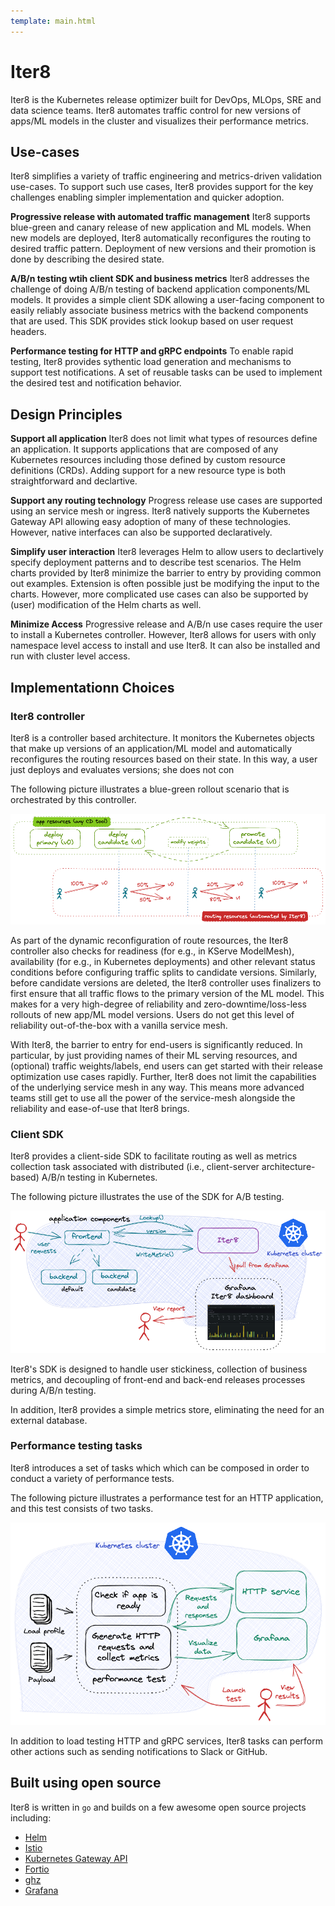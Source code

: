 ```yaml
---
template: main.html
---
```


# Iter8
Iter8 is the Kubernetes release optimizer built for DevOps, MLOps, SRE and data science teams. Iter8 automates traffic control for new versions of apps/ML models in the cluster and visualizes their performance metrics.

## Use-cases

Iter8 simplifies a variety of traffic engineering and metrics-driven validation use-cases. To support such use cases, Iter8 provides support for the key challenges enabling simpler implementation and quicker adoption.

**Progressive release with automated traffic management** Iter8 supports blue-green and canary release of new application and ML models. When new models are deployed, Iter8 automatically reconfigures the routing to desired traffic pattern. Deployment of new versions and their promotion is done by describing the desired state.

**A/B/n testing wtih client SDK and business metrics** Iter8 addresses the challenge of doing A/B/n testing of backend application components/ML models. It provides a simple client SDK allowing a user-facing component to easily reliably associate business metrics with the backend components that are used. This SDK provides stick lookup based on user request headers.

**Performance testing for HTTP and gRPC endpoints** To enable rapid testing, Iter8 provides sythentic load generation and mechanisms to support test notifications. A set of reusable tasks can be used to implement the desired test and notification behavior.

## Design Principles

**Support all application** Iter8 does not limit what types of resources define an application. It supports applications that are composed of any Kubernetes resources including those defined by custom resource definitions (CRDs). Adding support for a new resource type is both straightforward and declartive.

**Support any routing technology** Progress release use cases are supported using an service mesh or ingress. Iter8 natively supports the Kubernetes Gateway API allowing easy adoption of many of these technologies. However, native interfaces can also be supported declaratively.

**Simplify user interaction** Iter8 leverages Helm to allow users to declartively specify deployment patterns and to describe test scenarios. The Helm charts provided by Iter8 minimize the barrier to entry by providing common out examples. Extension is often possible just be modifying the input to the charts. However, more complicated use cases can also be supported by (user) modification of the Helm charts as well.

**Minimize Access** Progressive release and A/B/n use cases require the user to install a Kubernetes controller. However, Iter8 allows for users with only namespace level access to install and use Iter8. It can also be installed and run with cluster level access.

## Implementationn Choices

### Iter8 controller

Iter8 is a controller based architecture. It monitors the Kubernetes objects that make up versions of an application/ML model and automatically reconfigures the routing resources based on their state. In this way, a user just deploys and evaluates versions; she does not con

The following picture illustrates a blue-green rollout scenario that is orchestrated by this controller.

![Blue-green](../tutorials/images/blue-green.png)

As part of the dynamic reconfiguration of route resources, the Iter8 controller also checks for readiness (for e.g., in KServe ModelMesh), availability (for e.g., in Kubernetes deployments) and other relevant status conditions before configuring traffic splits to candidate versions. Similarly, before candidate versions are deleted, the Iter8 controller uses finalizers to first ensure that all traffic flows to the primary version of the ML model. This makes for a very high-degree of reliability and zero-downtime/loss-less rollouts of new app/ML model versions. Users do not get this level of reliability out-of-the-box with a vanilla service mesh.

With Iter8, the barrier to entry for end-users is significantly reduced. In particular, by just providing names of their ML serving resources, and (optional) traffic weights/labels, end users can get started with their release optimization use cases rapidly. Further, Iter8 does not limit the capabilities of the underlying service mesh in any way. This means more advanced teams still get to use all the power of the service-mesh alongside the reliability and ease-of-use that Iter8 brings.

### Client SDK

Iter8 provides a client-side SDK to facilitate routing as well as metrics collection task associated with distributed (i.e., client-server architecture-based) A/B/n testing in Kubernetes. 

The following picture illustrates the use of the SDK for A/B testing.

![A/B testing](../tutorials/images/abn.png)

Iter8's SDK is designed to handle user stickiness, collection of business metrics, and decoupling of front-end and back-end releases processes during A/B/n testing.

In addition, Iter8 provides a simple metrics store, eliminating the need for an external database.

### Performance testing tasks

Iter8 introduces a set of tasks which which can be composed in order to conduct a variety of performance tests.

The following picture illustrates a performance test for an HTTP application, and this test consists of two tasks.

![Iter8 performance test](images/kubernetesusage.png)

In addition to load testing HTTP and gRPC services, Iter8 tasks can perform other actions such as sending notifications to Slack or GitHub.

## Built using open source

Iter8 is written in `go` and builds on a few awesome open source projects including:

- [Helm](https://helm.sh)
- [Istio](https://istio.io)
- [Kubernetes Gateway API](https://gateway-api.sigs.k8s.io/)
- [Fortio](https://github.com/fortio/fortio)
- [ghz](https://ghz.sh)
- [Grafana](https://grafana.com/)
